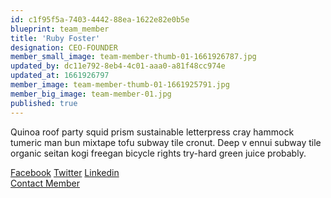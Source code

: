 ```yaml
---
id: c1f95f5a-7403-4442-88ea-1622e82e0b5e
blueprint: team_member
title: 'Ruby Foster'
designation: CEO-FOUNDER
member_small_image: team-member-thumb-01-1661926787.jpg
updated_by: dc11e792-8eb4-4c01-aaa0-a81f48cc974e
updated_at: 1661926797
member_image: team-member-thumb-01-1661925791.jpg
member_big_image: team-member-01.jpg
published: true
---
```

<p>Quinoa roof party squid prism sustainable letterpress cray hammock tumeric man bun mixtape tofu subway tile cronut. Deep v ennui subway tile organic seitan kogi freegan bicycle rights try-hard green juice probably.</p>
                          <span><a href="#">Facebook</a></span>
                          <span><a href="#">Twitter</a></span>
                          <span class="last-span"><a href="#">Linkedin</a></span>
                          <div class="text-button">
                            <a href="contact-us.html">Contact Member</a>
                          </div>